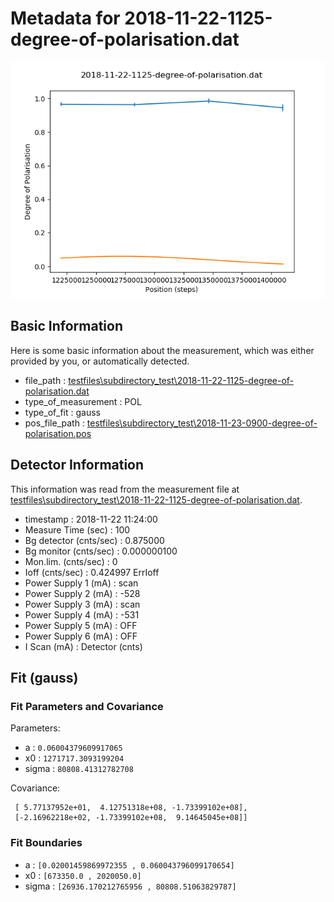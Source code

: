 # Metadata for 2018-11-22-1125-degree-of-polarisation.dat

![2018-11-22-1125-degree-of-polarisation.dat](./2018-11-22-1125-degree-of-polarisation.png "2018-11-22-1125-degree-of-polarisation.dat")

## Basic Information

Here is some basic information about the measurement, which was either provided by you, or automatically detected.

- file_path	:	[testfiles\subdirectory_test\2018-11-22-1125-degree-of-polarisation.dat](testfiles\subdirectory_test\2018-11-22-1125-degree-of-polarisation.dat)
- type_of_measurement	:	POL
- type_of_fit	:	gauss
- pos_file_path 	:	[testfiles\subdirectory_test\2018-11-23-0900-degree-of-polarisation.pos](testfiles\subdirectory_test\2018-11-23-0900-degree-of-polarisation.pos)


## Detector Information

This information was read from the measurement file at [testfiles\subdirectory_test\2018-11-22-1125-degree-of-polarisation.dat](testfiles\subdirectory_test\2018-11-22-1125-degree-of-polarisation.dat).

- timestamp	:	2018-11-22 11:24:00
-  Measure Time (sec)	:	100
-  Bg detector (cnts/sec)	:	0.875000
-  Bg monitor (cnts/sec)	:	0.000000100
-  Mon.lim.  (cnts/sec)	:	  0
- Ioff (cnts/sec)	:	 0.424997   ErrIoff
- Power Supply 1 (mA)	:	 scan
-  Power Supply 2 (mA)	:	 -528
-  Power Supply 3 (mA)	:	 scan
-  Power Supply 4 (mA)	:	 -531
-  Power Supply 5 (mA)	:	 OFF
-  Power Supply 6 (mA)	:	 OFF   
- I Scan (mA)	:	  Detector (cnts)


## Fit (gauss)

### Fit Parameters and Covariance

Parameters:

- a : `0.06004379609917065`
- x0 : `1271717.3093199204`
- sigma : `80808.41312782708`


Covariance:

```[[ 1.16085300e-04,  5.77137952e+01, -2.16962218e+02],
 [ 5.77137952e+01,  4.12751318e+08, -1.73399102e+08],
 [-2.16962218e+02, -1.73399102e+08,  9.14645045e+08]]
```

### Fit Boundaries

- a : `[0.02001459869972355 , 0.060043796099170654]`
- x0 : `[673350.0 , 2020050.0]`
- sigma : `[26936.170212765956 , 80808.51063829787]`
